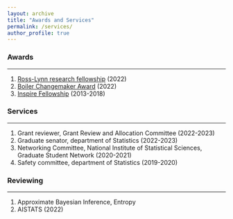 ```yaml
---
layout: archive
title: "Awards and Services"
permalink: /services/
author_profile: true
---
```


### Awards
---

1. [Ross-Lynn research fellowship](https://www.purdue.edu/research/oevprp/funding-and-grant-writing/funding/ross-lynn-research-scholar-fund.php) (2022)
1. [Boiler Changemaker Award](https://www.purdue.edu/gradschool/awards/Boiler-Changemaker---Imon-Banerjee.pdf) (2022)
1. [Inspire Fellowship](https://online-inspire.gov.in/) (2013-2018)

### Services
---

1. Grant reviewer, Grant Review and Allocation Committee (2022-2023) 
1. Graduate senator, department of Statistics (2022-2023)
1. Networking Committee, National Institute of Statistical Sciences, Graduate Student Network (2020-2021)
1. Safety committee, department of Statistics (2019-2020)


### Reviewing
---

1. Approximate Bayesian Inference, Entropy
1. AISTATS (2022)
